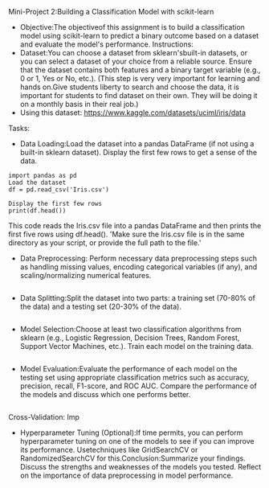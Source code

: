 Mini-Project 2:Building a Classification Model with scikit-learn
- Objective:The objectiveof this assignment is to build a classification model using scikit-learn to predict a binary outcome based on a dataset and evaluate the model's performance.
Instructions:
- Dataset:You can choose a dataset from sklearn'sbuilt-in datasets, or you can select a dataset of your choice from a reliable source. Ensure that the dataset contains both features and a binary target variable (e.g., 0 or 1, Yes or No, etc.). (This step is very very important for learning and hands on.Give students liberty to search and choose the data, it is important for students to find dataset on their own. They will be doing it on a monthly basis in their real job.)
- Using this dataset: https://www.kaggle.com/datasets/uciml/iris/data

Tasks:
- Data Loading:Load the dataset into a pandas DataFrame (if not using a built-in sklearn dataset). Display the first few rows to get a sense of the data.
```
import pandas as pd
Load the dataset
df = pd.read_csv('Iris.csv')

Display the first few rows
print(df.head())
```
This code reads the Iris.csv file into a pandas DataFrame and then prints the first five rows using df.head(). 'Make sure the Iris.csv file is in the same directory as your script, or provide the full path to the file.'

- Data Preprocessing: Perform necessary data preprocessing steps such as handling missing values, encoding categorical variables (if any), and scaling/normalizing numerical features.
```
```  

- Data Splitting:Split the dataset into two parts: a training set (70-80% of the data) and a testing set (20-30% of the data).
```
```  

- Model Selection:Choose at least two classification algorithms from sklearn (e.g., Logistic Regression, Decision Trees, Random Forest, Support Vector Machines, etc.). Train each model on the training data.
```
```  

- Model Evaluation:Evaluate the performance of each model on the testing set using appropriate classification metrics such as accuracy, precision, recall, F1-score, and ROC AUC. Compare the performance of the models and discuss which one performs better.
```
```  

Cross-Validation: Imp

- Hyperparameter Tuning (Optional):If time permits, you can perform hyperparameter tuning on one of the models to see if you can improve its performance. Usetechniques like GridSearchCV or RandomizedSearchCV for this.Conclusion:Summarize your findings. Discuss the strengths and weaknesses of the models you tested. Reflect on the importance of data preprocessing in model performance.
